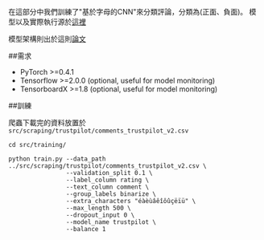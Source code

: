 在這部分中我們訓練了"基於字母的CNN"來分類評論，分類為(正面、負面)。
模型以及實際執行源於<a href="https://github.com/ahmedbesbes/character-based-cnn">這裡</a>

模型架構則出於這則<a href="https://arxiv.org/pdf/1509.01626.pdf">論文</a>

##需求

- PyTorch >=0.4.1
- Tensorflow >=2.0.0 (optional, useful for model monitoring)
- TensorboardX >=1.8 (optional, useful for model monitoring) 

##訓練

爬蟲下載完的資料放置於 `src/scraping/trustpilot/comments_trustpilot_v2.csv`

```shell
cd src/training/

python train.py --data_path ../src/scraping/trustpilot/comments_trustpilot_v2.csv \
                --validation_split 0.1 \
                --label_column rating \
                --text_column comment \
                --group_labels binarize \ 
                --extra_characters "éàèùâêîôûçëïü" \
                --max_length 500 \
                --dropout_input 0 \
                --model_name trustpilot \
                --balance 1
```
